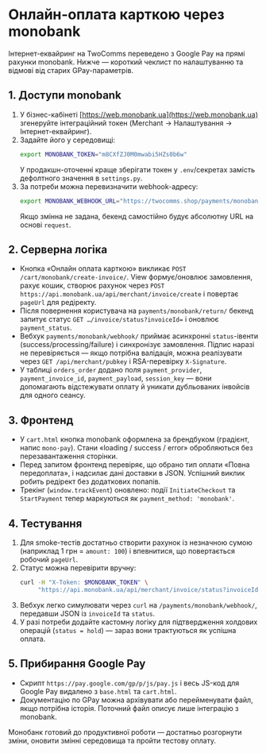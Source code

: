 # Онлайн-оплата карткою через monobank

Інтернет-еквайринг на TwoComms переведено з Google Pay на прямі рахунки monobank. Нижче — короткий чеклист по налаштуванню та відмові від старих GPay-параметрів.

## 1. Доступи monobank
1. У бізнес-кабінеті [https://web.monobank.ua](https://web.monobank.ua) згенеруйте інтеграційний токен (Merchant → Налаштування → Інтернет-еквайринг).
2. Задайте його у середовищі:
   ```bash
   export MONOBANK_TOKEN="m8CXfZJ0M0mwabi5HZs0b6w"
   ```
   У продакшн-оточенні краще зберігати токен у `.env`/секретах замість дефолтного значення в `settings.py`.
3. За потреби можна перевизначити webhook-адресу:
   ```bash
   export MONOBANK_WEBHOOK_URL="https://twocomms.shop/payments/monobank/webhook/"
   ```
   Якщо змінна не задана, бекенд самостійно будує абсолютну URL на основі `request`.

## 2. Серверна логіка
- Кнопка «Онлайн оплата карткою» викликає `POST /cart/monobank/create-invoice/`. View формує/оновлює замовлення, рахує кошик, створює рахунок через `POST https://api.monobank.ua/api/merchant/invoice/create` і повертає `pageUrl` для редіректу.
- Після повернення користувача на `payments/monobank/return/` бекенд запитує статус `GET …/invoice/status?invoiceId=` і оновлює `payment_status`.
- Вебхук `payments/monobank/webhook/` приймає асинхронні `status`-івенти (success/processing/failure) і синхронізує замовлення. Підпис наразі не перевіряється — якщо потрібна валідація, можна реалізувати через `GET /api/merchant/pubkey` і RSA-перевірку `X-Signature`.
- У таблиці `orders_order` додано поля `payment_provider`, `payment_invoice_id`, `payment_payload`, `session_key` — вони допомагають відстежувати оплату й уникати дубльованих інвойсів для одного сеансу.

## 3. Фронтенд
- У `cart.html` кнопка monobank оформлена за брендбуком (градієнт, напис `mono·pay`). Стани «loading / success / error» обробляються без перезавантаження сторінки.
- Перед запитом фронтенд перевіряє, що обрано тип оплати «Повна передоплата», і надсилає дані доставки в JSON. Успішний виклик робить редірект без додаткових попапів.
- Трекінг (`window.trackEvent`) оновлено: події `InitiateCheckout` та `StartPayment` тепер маркуються як `payment_method: 'monobank'`.

## 4. Тестування
1. Для smoke-тестів достатньо створити рахунок із незначною сумою (наприклад 1 грн = `amount: 100`) і впевнитися, що повертається робочий `pageUrl`.
2. Статус можна перевірити вручну:
   ```bash
   curl -H "X-Token: $MONOBANK_TOKEN" \
        "https://api.monobank.ua/api/merchant/invoice/status?invoiceId=XXXXX"
   ```
3. Вебхук легко симулювати через `curl` на `/payments/monobank/webhook/`, передавши JSON із `invoiceId` та `status`.
4. У разі потреби додайте кастомну логіку для підтвердження холдових операцій (`status = hold`) — зараз вони трактуються як успішна оплата.

## 5. Прибирання Google Pay
- Скрипт `https://pay.google.com/gp/p/js/pay.js` і весь JS-код для Google Pay видалено з `base.html` та `cart.html`.
- Документацію по GPay можна архівувати або перейменувати файл, якщо потрібна історія. Поточний файл описує лише інтеграцію з monobank.

Монобанк готовий до продуктивної роботи — достатньо розгорнути зміни, оновити змінні середовища та пройти тестову оплату.

